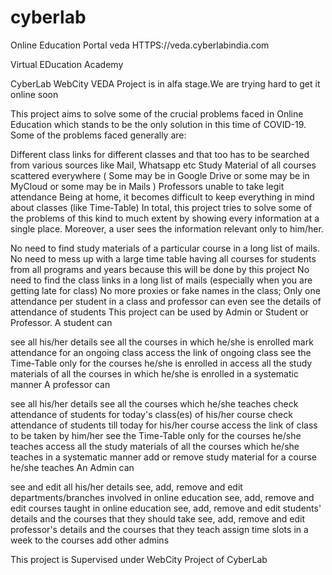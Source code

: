 # cyberlab
Online Education Portal veda
HTTPS://veda.cyberlabindia.com

Virtual EDucation Academy

CyberLab WebCity VEDA Project is in alfa stage.We are trying hard to get it online soon

This project aims to solve some of the crucial problems faced in Online Education which stands to be the only solution in this time of COVID-19. Some of the problems faced generally are:

Different class links for different classes and that too has to be searched from various sources like Mail, Whatsapp etc Study Material of all courses scattered everywhere ( Some may be in Google Drive or some may be in MyCloud or some may be in Mails ) Professors unable to take legit attendance Being at home, it becomes difficult to keep everything in mind about classes (like Time-Table) In total, this project tries to solve some of the problems of this kind to much extent by showing every information at a single place. Moreover, a user sees the information relevant only to him/her.

No need to find study materials of a particular course in a long list of mails. No need to mess up with a large time table having all courses for students from all programs and years because this will be done by this project No need to find the class links in a long list of mails (especially when you are getting late for class) No more proxies or fake names in the class; Only one attendance per student in a class and professor can even see the details of attendance of students This project can be used by Admin or Student or Professor. A student can

see all his/her details see all the courses in which he/she is enrolled mark attendance for an ongoing class access the link of ongoing class see the Time-Table only for the courses he/she is enrolled in access all the study materials of all the courses in which he/she is enrolled in a systematic manner A professor can

see all his/her details see all the courses which he/she teaches check attendance of students for today's class(es) of his/her course check attendance of students till today for his/her course access the link of class to be taken by him/her see the Time-Table only for the courses he/she teaches access all the study materials of all the courses which he/she teaches in a systematic manner add or remove study material for a course he/she teaches An Admin can

see and edit all his/her details see, add, remove and edit departments/branches involved in online education see, add, remove and edit courses taught in online education see, add, remove and edit students' details and the courses that they should take see, add, remove and edit professor's details and the courses that they teach assign time slots in a week to the courses add other admins

This project is Supervised under WebCity Project of CyberLab
